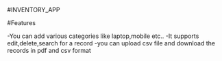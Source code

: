 #INVENTORY_APP

#Features

-You can add various categories like laptop,mobile etc..
-It supports edit,delete,search for a record
-you can upload csv file and download the records in pdf and csv format
